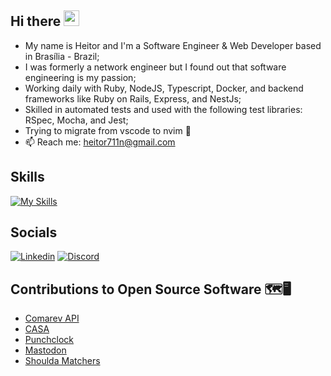 ## Hi there <img src="https://media.giphy.com/media/hvRJCLFzcasrR4ia7z/giphy.gif" width="25px">
- My name is Heitor and I'm a Software Engineer & Web Developer based in Brasília - Brazil;
- I was formerly a network engineer but I found out that software engineering is my passion;
- Working daily with Ruby, NodeJS, Typescript, Docker, and backend frameworks like Ruby on Rails, Express, and NestJs;
- Skilled in automated tests and used with the following test libraries: RSpec, Mocha, and Jest;
- Trying to migrate from vscode to nvim 😬
- 📫 Reach me: [heitor711n@gmail.com](mailto:heitor711n@gmail.com)
  
## Skills

<p align="left">
  
[![My Skills](https://skillicons.dev/icons?i=js,ts,nodejs,express,nestjs,jest,ruby,rails,golang,postgres,sqlite,mongodb,dynamodb,heroku,aws&perline=7)](https://skillicons.dev)

</p>


## Socials
[![Linkedin](https://skillicons.dev/icons?i=linkedin)](https://www.linkedin.com/in/heitor-cardozo 'heitor-cardozo')
[![Discord](https://skillicons.dev/icons?i=discord)](https://discordapp.com/users/245363862986162178 'Heitor Cardozo')

## Contributions to Open Source Software 🗺️🖥️
- [Comarev API](https://github.com/comarev/comarev/pull/99)
- [CASA](https://github.com/rubyforgood/casa/pulls?q=is%3Apr+author%3AHeitorMC+is%3Aclosed)
- [Punchclock](https://github.com/Codeminer42/Punchclock/pulls?q=is%3Apr+is%3Aclosed+author%3AHeitorMC)
- [Mastodon](https://github.com/mastodon/mastodon/pulls?q=is%3Apr+is%3Aclosed+author%3AHeitorMC)
- [Shoulda Matchers](https://github.com/thoughtbot/shoulda-matchers/pulls?q=is%3Apr+is%3Aclosed+author%3AHeitorMC)
